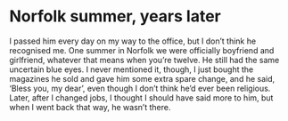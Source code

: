 Norfolk summer, years later
===========================
I passed him every day on my way to the office, but I don’t think he recognised me. One summer in Norfolk we were officially boyfriend and girlfriend, whatever that means when you’re twelve. He still had the same uncertain blue eyes. I never mentioned it, though, I just bought the magazines he sold and gave him some extra spare change, and he said, ‘Bless you, my dear’, even though I don’t think he’d ever been religious. Later, after I changed jobs, I thought I should have said more to him, but when I went back that way, he wasn’t there.